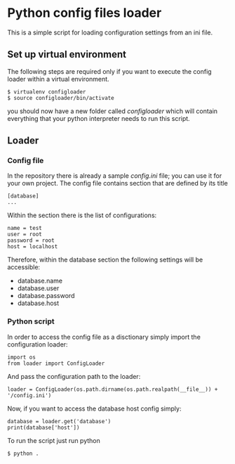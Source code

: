 # Python config files loader
This is a simple script for loading configuration settings from an ini file.

## Set up virtual environment
The following steps are required only if you want to execute the config loader within a virtual environment.

```
$ virtualenv configloader
$ source configloader/bin/activate
```

you should now have a new folder called *configloader* which will contain everything that your python interpreter needs to run this script.

## Loader

### Config file

In the repository there is already a sample *config.ini* file; you can use it for your own project.
The config file contains section that are defined by its title
```
[database]
...
```
Within the section there is the list of configurations:
```
name = test
user = root
password = root
host = localhost
```
Therefore, within the database section the following settings will be accessible:
- database.name
- database.user
- database.password
- database.host

### Python script
In order to access the config file as a disctionary simply import the configuration loader:
```
import os
from loader import ConfigLoader
```
And pass the configuration path to the loader:
```
loader = ConfigLoader(os.path.dirname(os.path.realpath(__file__)) + '/config.ini')
```
Now, if you want to access the database host config simply:
```
database = loader.get('database')
print(database['host'])
```
To run the script just run python
```
$ python .
```